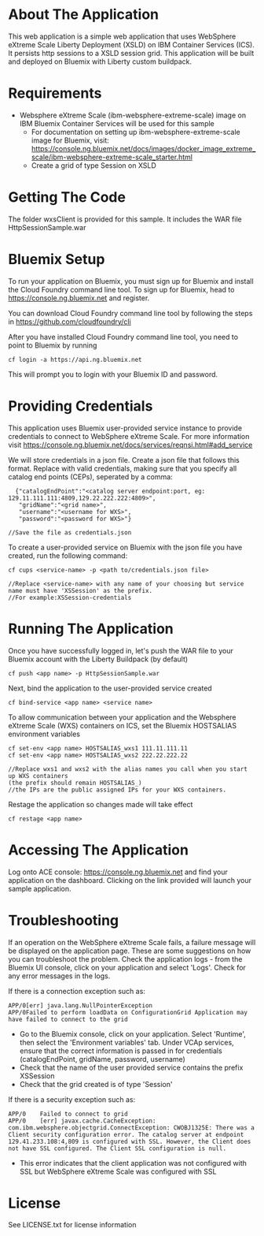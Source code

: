 # About The Application
This web application is a simple web application that uses WebSphere eXtreme Scale Liberty Deployment (XSLD) on IBM Container Services (ICS). It persists http sessions to a XSLD session grid. This application will be built and deployed on Bluemix with Liberty custom buildpack.
  
# Requirements
- Websphere eXtreme Scale (ibm-websphere-extreme-scale) image on IBM Bluemix Container Services will be used for this sample
    - For documentation on setting up ibm-websphere-extreme-scale image for Bluemix, visit: https://console.ng.bluemix.net/docs/images/docker_image_extreme_scale/ibm-websphere-extreme-scale_starter.html
    - Create a grid of type Session on XSLD

# Getting The Code
The folder wxsClient is provided for this sample. It includes the WAR file HttpSessionSample.war

# Bluemix Setup
To run your application on Bluemix, you must sign up for Bluemix and install the Cloud Foundry command line tool. To sign up for Bluemix, head to https://console.ng.bluemix.net and register.

You can download Cloud Foundry command line tool by following the steps in https://github.com/cloudfoundry/cli

After you have installed Cloud Foundry command line tool, you need to point to Bluemix by running
```
cf login -a https://api.ng.bluemix.net
```
This will prompt you to login with your Bluemix ID and password.

# Providing Credentials
This application uses Bluemix user-provided service instance to provide credentials to connect to WebSphere eXtreme Scale. For more information visit https://console.ng.bluemix.net/docs/services/reqnsi.html#add_service

We will store credentials in a json file. Create a json file that follows this format. Replace with valid credentials, making sure that you specify all catalog end points (CEPs), seperated by a comma:
```
  {"catalogEndPoint":"<catalog server endpoint:port, eg: 129.11.111.111:4809,129.22.222.222:4809>",
   "gridName":"<grid name>",
   "username":"<username for WXS>",
   "password":"<password for WXS>"}
   
//Save the file as credentials.json
```
To create a user-provided service on Bluemix with the json file you have created, run the following command:

```
cf cups <service-name> -p <path to/credentials.json file>

//Replace <service-name> with any name of your choosing but service name must have 'XSSession' as the prefix.
//For example:XSSession-credentials
```
# Running The Application
Once you have successfully logged in, let's push the WAR file to your Bluemix account with the Liberty Buildpack (by default)

```
cf push <app name> -p HttpSessionSample.war
```

Next, bind the application to the user-provided service created

```
cf bind-service <app name> <service name>
```

To allow communication between your application and the Websphere eXtreme Scale (WXS) containers on ICS, set the Bluemix HOSTSALIAS environment variables
```
cf set-env <app name> HOSTSALIAS_wxs1 111.11.111.11
cf set-env <app name> HOSTSALIAS_wxs2 222.22.222.22

//Replace wxs1 and wxs2 with the alias names you call when you start up WXS containers 
(the prefix should remain HOSTSALIAS_)
//the IPs are the public assigned IPs for your WXS containers. 
```

Restage the application so changes made will take effect

```
cf restage <app name>
```

# Accessing The Application
Log onto ACE console: https://console.ng.bluemix.net and find your application on the dashboard. Clicking on the link provided will launch your sample application.

# Troubleshooting
If an operation on the WebSphere eXtreme Scale fails, a failure message will be displayed on the application page. These are some suggestions on how you can troubleshoot the problem. Check the application logs - from the Bluemix UI console, click on your application and select 'Logs'. Check for any error messages in the logs.

If there is a connection exception such as:
```
APP/0[err] java.lang.NullPointerException
APP/0Failed to perform loadData on ConfigurationGrid Application may have failed to connect to the grid
```
- Go to the Bluemix console, click on your application. Select 'Runtime', then select the 'Environment variables' tab. Under VCAp services, ensure that the correct information is passed in for credentials (catalogEndPoint, gridName, password, username)
- Check that the name of the user provided service contains the prefix XSSession
- Check that the grid created is of type 'Session'

If there is a security exception such as:
```
APP/0    Failed to connect to grid
APP/0    [err] javax.cache.CacheException: com.ibm.websphere.objectgrid.ConnectException: CWOBJ1325E: There was a Client security configuration error. The catalog server at endpoint 129.41.233.108:4,809 is configured with SSL. However, the Client does not have SSL configured. The Client SSL configuration is null.
```
- This error indicates that the client application was not configured with SSL but WebSphere eXtreme Scale was configured with SSL

# License
See LICENSE.txt for license information
